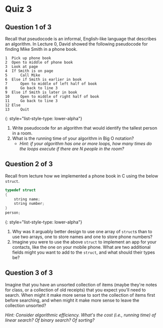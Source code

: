 # Quiz 3

## Question 1 of 3

Recall that pseudocode is an informal, English-like language that describes an algorithm. In Lecture 0, David showed the following pseudocode for finding Mike Smith in a phone book.

```
1  Pick up phone book
2  Open to middle of phone book
3  Look at page
4  If Smith is on page
5      Call Mike
6  Else if Smith is earlier in book
7      Open to middle of left half of book
8      Go back to line 3
9  Else if Smith is later in book
10     Open to middle of right half of book
11     Go back to line 3
12 Else
13     Quit
```

{: style="list-style-type: lower-alpha"}
1. Write pseudocode for an algorithm that would identify the tallest person in a room.
1. What is the running time of your algorithm in Big O notation?
    * *Hint: if your algorithm has one or more loops, how many times do the loops execute if there are N people in the room?*

## Question 2 of 3

Recall from lecture how we implemented a phone book in C using the below `struct`.

```c
typedef struct
{
    string name;
    string number;
}
person;
```

{: style="list-style-type: lower-alpha"}
1. Why was it arguably better design to use one array of `struct`s than to use two arrays, one to store names and one to store phone numbers?
1. Imagine you were to use the above `struct` to implement an app for your contacts, like the one on your mobile phone. What are two additional fields might you want to add to the `struct`, and what should their types be?

## Question 3 of 3

Imagine that you have an unsorted collection of items (maybe they're notes for class, or a collection of old receipts) that you expect you'll need to search. When might it make more sense to sort the collection of items first before searching, and when might it make more sense to leave the collection unsorted?

*Hint: Consider algorithmic efficiency. What's the cost (i.e., running time) of linear search? Of binary search? Of sorting?*
